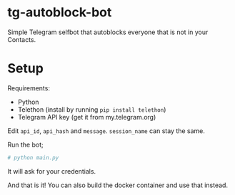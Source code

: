 # tg-autoblock-bot
Simple Telegram selfbot that autoblocks everyone that is not in your Contacts.

# Setup
Requirements:
* Python
* Telethon (install by running `pip install telethon`)
* Telegram API key (get it from my.telegram.org)

Edit `api_id`, `api_hash` and `message`. `session_name` can stay the same.

Run the bot;

```sh
# python main.py
```

It will ask for your credentials.

And that is it! You can also build the docker container and use that instead.
